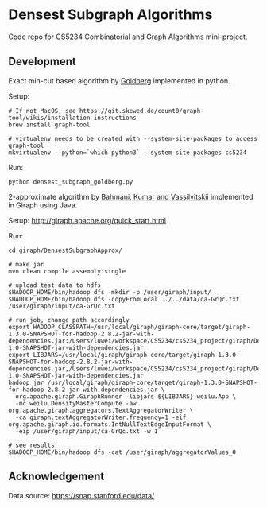 # Densest Subgraph Algorithms

Code repo for CS5234 Combinatorial and Graph Algorithms mini-project.

## Development

Exact min-cut based algorithm by [Goldberg](https://www2.eecs.berkeley.edu/Pubs/TechRpts/1984/CSD-84-171.pdf) implemented in python.

Setup:

```
# If not MacOS, see https://git.skewed.de/count0/graph-tool/wikis/installation-instructions
brew install graph-tool

# virtualenv needs to be created with --system-site-packages to access graph-tool
mkvirtualenv --python=`which python3` --system-site-packages cs5234
```

Run:

```
python densest_subgraph_goldberg.py
```

2-approximate algorithm by [Bahmani, Kumar and Vassilvitskii](http://vldb.org/pvldb/vol5/p454_bahmanbahmani_vldb2012.pdf) implemented in Giraph using Java.

Setup: http://giraph.apache.org/quick_start.html

Run:

```
cd giraph/DensestSubgraphApprox/

# make jar
mvn clean compile assembly:single

# upload test data to hdfs
$HADOOP_HOME/bin/hadoop dfs -mkdir -p /user/giraph/input/
$HADOOP_HOME/bin/hadoop dfs -copyFromLocal ../../data/ca-GrQc.txt /user/giraph/input/ca-GrQc.txt

# run job, change path accordingly
export HADOOP_CLASSPATH=/usr/local/giraph/giraph-core/target/giraph-1.3.0-SNAPSHOT-for-hadoop-2.8.2-jar-with-dependencies.jar:/Users/luwei/workspace/CS5234/cs5234_project/giraph/DensestSubgraphApprox/target/DensestSubgraphApprox-1.0-SNAPSHOT-jar-with-dependencies.jar
export LIBJARS=/usr/local/giraph/giraph-core/target/giraph-1.3.0-SNAPSHOT-for-hadoop-2.8.2-jar-with-dependencies.jar,/Users/luwei/workspace/CS5234/cs5234_project/giraph/DensestSubgraphApprox/target/DensestSubgraphApprox-1.0-SNAPSHOT-jar-with-dependencies.jar
hadoop jar /usr/local/giraph/giraph-core/target/giraph-1.3.0-SNAPSHOT-for-hadoop-2.8.2-jar-with-dependencies.jar \
  org.apache.giraph.GiraphRunner -libjars ${LIBJARS} weilu.App \
  -mc weilu.DensityMasterCompute -aw org.apache.giraph.aggregators.TextAggregatorWriter \
  -ca giraph.textAggregatorWriter.frequency=1 -eif org.apache.giraph.io.formats.IntNullTextEdgeInputFormat \
  -eip /user/giraph/input/ca-GrQc.txt -w 1

# see results
$HADOOP_HOME/bin/hadoop dfs -cat /user/giraph/aggregatorValues_0
```

## Acknowledgement

Data source: https://snap.stanford.edu/data/

